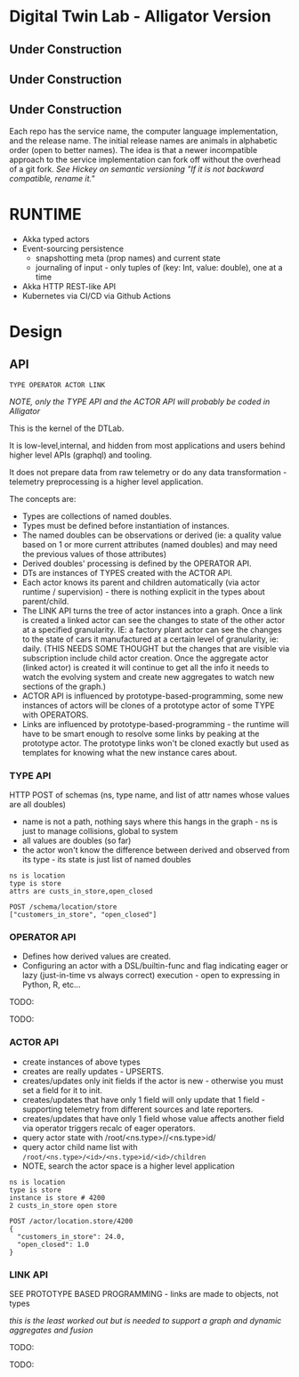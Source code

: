 # Digital Twin Lab - Alligator Version


## Under Construction

## Under Construction

## Under Construction

Each repo has the service name, the computer language implementation, and the release name.  The initial
release names are animals in alphabetic order (open to better names).  The idea is that a
newer incompatible approach to the service implementation can fork off without the overhead of a git fork.
*See Hickey on semantic versioning "If it is not backward compatible, rename it."*

# RUNTIME

  * Akka typed actors
  * Event-sourcing persistence
    * snapshotting meta (prop names) and current state
    * journaling of input - only tuples of (key: Int, value: double), one at a time
  * Akka HTTP REST-like API
  * Kubernetes via CI/CD via Github Actions

# Design

## API

```
TYPE OPERATOR ACTOR LINK
```
*NOTE, only the TYPE API and the ACTOR API will probably be coded in Alligator*

This is the kernel of the DTLab.

It is low-level,internal, and hidden from most applications and users behind higher level APIs (graphql) and tooling.

It does not prepare data from raw telemetry or do any data transformation - telemetry preprocessing is a higher level application.

The concepts are: 

  * Types are collections of named doubles.  
  * Types must be defined before instantiation of instances.
  * The named doubles can be observations or derived (ie: a quality value based on 1 or more current attributes (named doubles) and may need the previous values of those attributes)
  * Derived doubles' processing is defined by the OPERATOR API.
  * DTs are instances of TYPES created with the ACTOR API.
  * Each actor knows its parent and children automatically (via actor runtime / supervision) - there is nothing explicit in the types about parent/child.
  * The LINK API turns the tree of actor instances into a graph.  Once a link is created a linked actor can see the changes to state of the other actor at a specified granularity.  IE: a factory plant actor can see the changes to the state of cars it manufactured at a certain level of granularity, ie: daily. (THIS NEEDS SOME THOUGHT but the changes that are visible via subscription include child actor creation.  Once the aggregate actor (linked actor) is created it will continue to get all the info it needs to watch the evolving system and create new aggregates to watch new sections of the graph.)  
  * ACTOR API is influenced by prototype-based-programming, some new instances of actors will be clones of a prototype actor of some TYPE with OPERATORS.
  * Links are influenced by prototype-based-programming - the runtime will have to be smart enough to resolve some links by peaking at the prototype actor.  The prototype links won't be cloned exactly but used as templates for knowing what the new instance cares about.

### TYPE API

HTTP POST of schemas (ns, type name, and list of attr names whose values are all doubles)
  
  * name is not a path, nothing says where this hangs in the graph - ns is just to manage collisions, global to system
  * all values are doubles (so far)
  * the actor won't know the difference between derived and observed from its type - its state is just list of named doubles

```
ns is location
type is store
attrs are custs_in_store,open_closed

POST /schema/location/store
["customers_in_store", "open_closed"]

```

### OPERATOR API
  
  * Defines how derived values are created.
  * Configuring an actor with a DSL/builtin-func and flag indicating eager or lazy (just-in-time vs always correct) execution - open to expressing in Python, R, etc...

  TODO:

  TODO:

### ACTOR API

  * create instances of above types
  * creates are really updates - UPSERTS.
  * creates/updates only init fields if the actor is new - otherwise you must set a field for it to init.
  * creates/updates that have only 1 field will only update that 1 field - supporting telemetry from different sources and late reporters.
  * creates/updates that have only 1 field whose value affects another field via operator triggers recalc of eager operators.
  * query actor state with /root/<ns.type>/<id>/<ns.type>id/<id>
  * query actor child name list with `/root/<ns.type>/<id>/<ns.type>id/<id>/children`
  * NOTE, search the actor space is a higher level application

```
ns is location
type is store
instance is store # 4200
2 custs_in_store open store

POST /actor/location.store/4200
{
  "customers_in_store": 24.0,
  "open_closed": 1.0
}

```

### LINK API

SEE PROTOTYPE BASED PROGRAMMING - links are made to objects, not types

*this is the least worked out but is needed to support a graph and dynamic aggregates and fusion*

TODO:

TODO:

